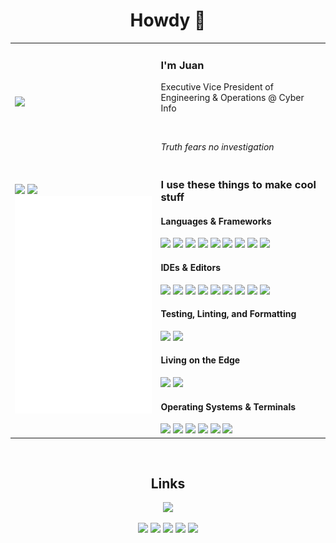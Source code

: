 <h1 align="center">Howdy 🤠</h1>

<div align="center">
    <table>
        <tr>
            <td>
                <img src="https://i.redd.it/gtnwobk068cb1.jpg">
            </td>
            <td>
                <h3>I'm Juan</h3>
                <p>Executive Vice President of Engineering & Operations @ Cyber Info</p>
                <br>
                <p><i>Truth fears no investigation</i></p>
            </td>
        </tr>
        <tr>
            <td>
                <img src="https://github-stats.juanr.tech/api?username=juanrtech&show_icons=true&theme=transparent&include_all_commits=true">
                <img src="https://github-stats.juanr.tech/api/top-langs/?username=juanrtech&theme=transparent&layout=donut">
                <img src="/github-metrics.svg" alt="Metrics" width="400">
            </td>
            <td>
                <h3>I use these things to make cool stuff</h3>
                <h4>Languages & Frameworks</h4>
                <img src="https://img.shields.io/badge/C%2B%2B-00599C?style=for-the-badge&logo=c%2B%2B&logoColor=white">
                <img src="https://img.shields.io/badge/Rust-000000?style=for-the-badge&logo=rust&logoColor=white">
                <img src="https://img.shields.io/badge/TypeScript-007ACC?style=for-the-badge&logo=typescript&logoColor=white">
                <img src="https://img.shields.io/badge/React-20232A?style=for-the-badge&logo=react&logoColor=61DAFB">
                <img src="https://img.shields.io/badge/Tailwind_CSS-38B2AC?style=for-the-badge&logo=tailwind-css&logoColor=white">
                <img src="https://img.shields.io/badge/Bash-121011?style=for-the-badge&logo=gnu-bash&logoColor=white">
                <img src="https://img.shields.io/badge/Powershell-2CA5E0?style=for-the-badge&logo=powershell&logoColor=white">
                <img src="https://img.shields.io/badge/Python-14354C?style=for-the-badge&logo=python&logoColor=white">
                <img src="https://img.shields.io/badge/PHP-777BB4?style=for-the-badge&logo=php&logoColor=white">
                <h4>IDEs & Editors</h4>
                <img src="https://img.shields.io/badge/NeoVim-%2357A143.svg?&style=for-the-badge&logo=neovim&logoColor=white">
                <img src="https://img.shields.io/badge/VIM-%2311AB00.svg?&style=for-the-badge&logo=vim&logoColor=white">
                <img src="https://img.shields.io/badge/WebStorm-000000?style=for-the-badge&logo=WebStorm&logoColor=white">
                <img src="https://img.shields.io/badge/CLion-000000?style=for-the-badge&logo=clion&logoColor=white">
                <img src="https://img.shields.io/badge/PyCharm-000000.svg?&style=for-the-badge&logo=PyCharm&logoColor=white">
                <img src="http://img.shields.io/badge/-PHPStorm-181717?style=for-the-badge&logo=phpstorm&logoColor=white">
                <img src="https://img.shields.io/badge/Visual_Studio_Code-0078D4?style=for-the-badge&logo=visual%20studio%20code&logoColor=white">
                <img src="https://img.shields.io/badge/Visual_Studio-5C2D91?style=for-the-badge&logo=visual%20studio&logoColor=white">
                <img src="https://img.shields.io/badge/Overleaf-47A141?style=for-the-badge&logo=Overleaf&logoColor=white">
                <h4>Testing, Linting, and Formatting</h4>
                <img src="https://img.shields.io/badge/Biome-1A2C34?style=for-the-badge&logo=biome&logoColor=F7BA3E">
                <img src="https://img.shields.io/badge/Jest-323330?style=for-the-badge&logo=Jest&logoColor=white">
                <h4>Living on the Edge</h4>
                <img src="https://img.shields.io/badge/Cloudflare-F38020?style=for-the-badge&logo=Cloudflare&logoColor=white">
                <img src="https://img.shields.io/badge/Vercel-000000?style=for-the-badge&logo=vercel&logoColor=white">
                <h4>Operating Systems & Terminals</h4>
                <img src="https://img.shields.io/badge/Arch_Linux-1793D1?style=for-the-badge&logo=arch-linux&logoColor=white">
                <img src="https://img.shields.io/badge/Red%20Hat-EE0000?style=for-the-badge&logo=redhat&logoColor=white">
                <img src="https://img.shields.io/badge/mac%20os-000000?style=for-the-badge&logo=apple&logoColor=white">
                <img src="https://img.shields.io/badge/Kali_Linux-557C94?style=for-the-badge&logo=kali-linux&logoColor=white">
                <img src="https://img.shields.io/badge/iTerm2-000000?style=for-the-badge&logo=iterm2&logoColor=white">
                <img src="https://img.shields.io/badge/tmux-1BB91F?style=for-the-badge&logo=tmux&logoColor=white">
            </td>
        </tr>
    </table>
</div>

<br>
<h2 align="center">Links</h2>
<a href="https://spotify-link.dirty.fm/api/view?uid=juanrtech&redirect=true">
    <p align="center">
        <img src="https://spotify-link.dirty.fm/api/view?uid=juanrtech&cover_image=true&theme=natemoo-re&show_offline=true&background_color=121212&interchange=false&bar_color=53b14f&bar_color_cover=false">
    </p>
</a>
<p align="center">
    <strong><a href="https://www.linkedin.com/in/juanrequena/"><img src="https://img.shields.io/badge/LinkedIn-0077B5?style=for-the-badge&logo=linkedin&logoColor=white"></a></strong>
    <strong><a href="https://www.last.fm/user/juanrtech"><img src="https://img.shields.io/badge/last.fm-D51007?style=for-the-badge&logo=last.fm&logoColor=white"></a></strong>
    <strong><a href="https://juan.money"><img src="https://img.shields.io/badge/Ko--fi-F16061?style=for-the-badge&logo=ko-fi&logoColor=white"></a></strong>
    <strong><a href="https://cyber.info"><img src="https://img.shields.io/badge/Cyber_Info-9d6fc1?style=for-the-badge&logo=globe&logoColor=white"></a></strong>
    <strong><a href="https://discord.gg/cyberinfo"><img src="https://img.shields.io/badge/Discord-7289DA?style=for-the-badge&logo=discord&logoColor=white"></a></strong>
</p>
<br>
